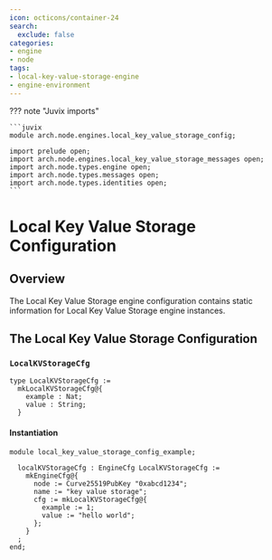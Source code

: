 ```yaml
---
icon: octicons/container-24
search:
  exclude: false
categories:
- engine
- node
tags:
- local-key-value-storage-engine
- engine-environment
---
```


??? note "Juvix imports"

    ```juvix
    module arch.node.engines.local_key_value_storage_config;

    import prelude open;
    import arch.node.engines.local_key_value_storage_messages open;
    import arch.node.types.engine open;
    import arch.node.types.messages open;
    import arch.node.types.identities open;
    ```

# Local Key Value Storage Configuration

## Overview

The Local Key Value Storage engine configuration contains static information for Local Key Value Storage engine instances.

## The Local Key Value Storage Configuration

### `LocalKVStorageCfg`

<!-- --8<-- [start:LocalKVStorageCfg] -->
```juvix
type LocalKVStorageCfg :=
  mkLocalKVStorageCfg@{
    example : Nat;
    value : String;
  }
```
<!-- --8<-- [end:LocalKVStorageCfg] -->

#### Instantiation

<!-- --8<-- [start:localKVStorageCfg] -->
```juvix extract-module-statements
module local_key_value_storage_config_example;

  localKVStorageCfg : EngineCfg LocalKVStorageCfg :=
    mkEngineCfg@{
      node := Curve25519PubKey "0xabcd1234";
      name := "key value storage";
      cfg := mkLocalKVStorageCfg@{
        example := 1;
        value := "hello world";
      };
    }
  ;
end;
```
<!-- --8<-- [end:localKVStorageCfg] -->
